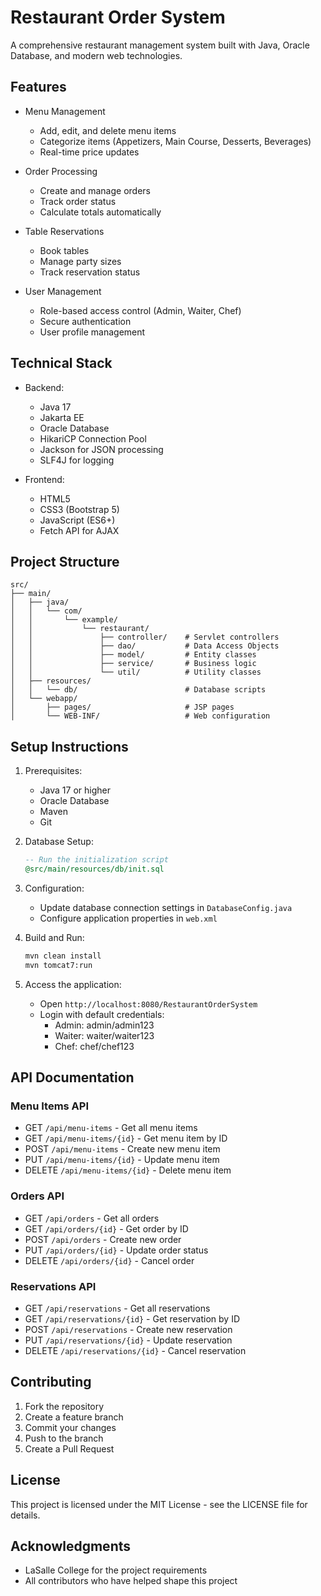 # Restaurant Order System

A comprehensive restaurant management system built with Java, Oracle Database, and modern web technologies.

## Features

- Menu Management
  - Add, edit, and delete menu items
  - Categorize items (Appetizers, Main Course, Desserts, Beverages)
  - Real-time price updates

- Order Processing
  - Create and manage orders
  - Track order status
  - Calculate totals automatically

- Table Reservations
  - Book tables
  - Manage party sizes
  - Track reservation status

- User Management
  - Role-based access control (Admin, Waiter, Chef)
  - Secure authentication
  - User profile management

## Technical Stack

- Backend:
  - Java 17
  - Jakarta EE
  - Oracle Database
  - HikariCP Connection Pool
  - Jackson for JSON processing
  - SLF4J for logging

- Frontend:
  - HTML5
  - CSS3 (Bootstrap 5)
  - JavaScript (ES6+)
  - Fetch API for AJAX

## Project Structure

```
src/
├── main/
│   ├── java/
│   │   └── com/
│   │       └── example/
│   │           └── restaurant/
│   │               ├── controller/    # Servlet controllers
│   │               ├── dao/           # Data Access Objects
│   │               ├── model/         # Entity classes
│   │               ├── service/       # Business logic
│   │               └── util/          # Utility classes
│   ├── resources/
│   │   └── db/                        # Database scripts
│   └── webapp/
│       ├── pages/                     # JSP pages
│       └── WEB-INF/                   # Web configuration
```

## Setup Instructions

1. Prerequisites:
   - Java 17 or higher
   - Oracle Database
   - Maven
   - Git

2. Database Setup:
   ```sql
   -- Run the initialization script
   @src/main/resources/db/init.sql
   ```

3. Configuration:
   - Update database connection settings in `DatabaseConfig.java`
   - Configure application properties in `web.xml`

4. Build and Run:
   ```bash
   mvn clean install
   mvn tomcat7:run
   ```

5. Access the application:
   - Open `http://localhost:8080/RestaurantOrderSystem`
   - Login with default credentials:
     - Admin: admin/admin123
     - Waiter: waiter/waiter123
     - Chef: chef/chef123

## API Documentation

### Menu Items API

- GET `/api/menu-items` - Get all menu items
- GET `/api/menu-items/{id}` - Get menu item by ID
- POST `/api/menu-items` - Create new menu item
- PUT `/api/menu-items/{id}` - Update menu item
- DELETE `/api/menu-items/{id}` - Delete menu item

### Orders API

- GET `/api/orders` - Get all orders
- GET `/api/orders/{id}` - Get order by ID
- POST `/api/orders` - Create new order
- PUT `/api/orders/{id}` - Update order status
- DELETE `/api/orders/{id}` - Cancel order

### Reservations API

- GET `/api/reservations` - Get all reservations
- GET `/api/reservations/{id}` - Get reservation by ID
- POST `/api/reservations` - Create new reservation
- PUT `/api/reservations/{id}` - Update reservation
- DELETE `/api/reservations/{id}` - Cancel reservation

## Contributing

1. Fork the repository
2. Create a feature branch
3. Commit your changes
4. Push to the branch
5. Create a Pull Request

## License

This project is licensed under the MIT License - see the LICENSE file for details.

## Acknowledgments

- LaSalle College for the project requirements
- All contributors who have helped shape this project 